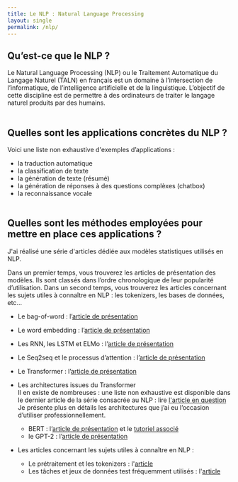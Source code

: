 ```yaml
---
title: Le NLP : Natural Language Processing 
layout: single
permalink: /nlp/
---
```



## Qu’est-ce que le NLP ?

Le Natural Language Processing (NLP) ou le Traitement Automatique du Langage Naturel (TALN) en français est un domaine à l’intersection de l’informatique, de l’intelligence artificielle et de la linguistique.
L’objectif de cette discipline est de permettre à des ordinateurs de traiter le langage naturel produits par des humains.
<br><br>


## Quelles sont les applications concrètes du NLP ?

Voici une liste non exhaustive d'exemples d’applications :
- la traduction automatique
- la classification de texte 
- la génération de texte (résumé)
- la génération de réponses à des questions complèxes (chatbox)
- la reconnaissance vocale
<br><br>


## Quelles sont les méthodes employées pour mettre en place ces applications ?
J'ai réalisé une série d'articles dédiée aux modèles statistiques utilisés en NLP.

Dans un premier temps, vous trouverez les articles de présentation des modèles. Ils sont classés dans l’ordre chronologique de leur popularité d’utilisation. 
Dans un second temps, vous trouverez les articles concernant les sujets utiles à connaître en NLP : les tokenizers, les bases de données, etc...

* Le bag-of-word : l’[article de présentation](https://lbourdois.github.io/blog/nlp/Bag-of-word/)
    
* Le word embedding : l’[article de présentation](https://lbourdois.github.io/blog/nlp/word_embedding/)

* Les RNN, les LSTM et ELMo : l’[article de présentation](https://lbourdois.github.io/blog/nlp/RNN-LSTM-GRU-ELMO/)

* Le Seq2seq et le processus d’attention : l’[article de présentation](https://lbourdois.github.io/blog/nlp/Seq2seq-et-attention/)

* Le Transformer : l’[article de présentation](https://lbourdois.github.io/blog/nlp/Transformer/)

* Les architectures issues du Transformer<br>
Il en existe de nombreuses : une liste non exhaustive est disponible dans le dernier article de la série consacrée au NLP : lire [l'article en question](https://lbourdois.github.io/blog/nlp/Les-architectures-transformers/)<br>
Je présente plus en détails les architectures que j’ai eu l’occasion d’utiliser professionnellement.<br>
    * BERT : l’[article de présentation](https://lbourdois.github.io/blog/nlp/BERT/) et le [tutoriel associé](https://github.com/lbourdois/notebooks_blog/blob/master/Tutoriel%20application%20de%20BERT%20via%20DistillBERT.ipynb)<br>
    * le GPT-2 : l’[article de présentation](https://lbourdois.github.io/blog/nlp/GPT2/)<br>
  
* Les articles concernant les sujets utiles à connaître en NLP :
    * Le prétraitement et les tokenizers : l'[article](https://lbourdois.github.io/blog/nlp/Les-tokenizers/)
    * Les tâches et jeux de données test fréquemment utilisés : l'[article](https://lbourdois.github.io/blog/nlp/Taches-et-jeux-de-donnees-en-NLP/)
